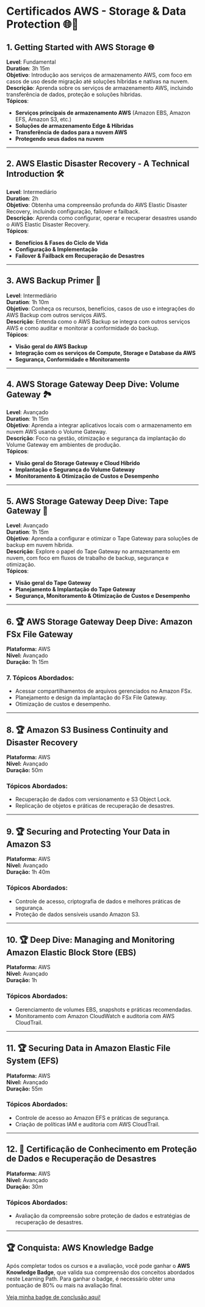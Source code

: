 # Certificados AWS - Storage & Data Protection 🌐💾

## 1. **Getting Started with AWS Storage** 🌐  
   **Level**: Fundamental  
   **Duration**: 3h 15m  
   **Objetivo**: Introdução aos serviços de armazenamento AWS, com foco em casos de uso desde migração até soluções híbridas e nativas na nuvem.  
   **Descrição**: Aprenda sobre os serviços de armazenamento AWS, incluindo transferência de dados, proteção e soluções híbridas.  
   **Tópicos**:  
   - **Serviços principais de armazenamento AWS** (Amazon EBS, Amazon EFS, Amazon S3, etc.)
   - **Soluções de armazenamento Edge & Híbridas**
   - **Transferência de dados para a nuvem AWS**  
   - **Protegendo seus dados na nuvem**    

---

## 2. **AWS Elastic Disaster Recovery - A Technical Introduction** 🛠️  
   **Level**: Intermediário  
   **Duration**: 2h  
   **Objetivo**: Obtenha uma compreensão profunda do AWS Elastic Disaster Recovery, incluindo configuração, failover e failback.  
   **Descrição**: Aprenda como configurar, operar e recuperar desastres usando o AWS Elastic Disaster Recovery.  
   **Tópicos**:  
   - **Benefícios & Fases do Ciclo de Vida**  
   - **Configuração & Implementação**  
   - **Failover & Failback em Recuperação de Desastres**    

---

## 3. **AWS Backup Primer** 💾  
   **Level**: Intermediário  
   **Duration**: 1h 10m  
   **Objetivo**: Conheça os recursos, benefícios, casos de uso e integrações do AWS Backup com outros serviços AWS.  
   **Descrição**: Entenda como o AWS Backup se integra com outros serviços AWS e como auditar e monitorar a conformidade do backup.  
   **Tópicos**:  
   - **Visão geral do AWS Backup**  
   - **Integração com os serviços de Compute, Storage e Database da AWS**  
   - **Segurança, Conformidade e Monitoramento**    

---

## 4. **AWS Storage Gateway Deep Dive: Volume Gateway** 🏞️  
   **Level**: Avançado  
   **Duration**: 1h 15m  
   **Objetivo**: Aprenda a integrar aplicativos locais com o armazenamento em nuvem AWS usando o Volume Gateway.  
   **Descrição**: Foco na gestão, otimização e segurança da implantação do Volume Gateway em ambientes de produção.  
   **Tópicos**:  
   - **Visão geral do Storage Gateway e Cloud Híbrido**  
   - **Implantação e Segurança do Volume Gateway**  
   - **Monitoramento & Otimização de Custos e Desempenho**    

---

## 5. **AWS Storage Gateway Deep Dive: Tape Gateway** 📼  
   **Level**: Avançado  
   **Duration**: 1h 15m  
   **Objetivo**: Aprenda a configurar e otimizar o Tape Gateway para soluções de backup em nuvem híbrida.  
   **Descrição**: Explore o papel do Tape Gateway no armazenamento em nuvem, com foco em fluxos de trabalho de backup, segurança e otimização.  
   **Tópicos**:  
   - **Visão geral do Tape Gateway**  
   - **Planejamento & Implantação do Tape Gateway**  
   - **Segurança, Monitoramento & Otimização de Custos e Desempenho**    

---

## 6. 🏆 **AWS Storage Gateway Deep Dive: Amazon FSx File Gateway**
**Plataforma:** AWS  
**Nível:** Avançado  
**Duração:** 1h 15m

### 7. Tópicos Abordados:
- Acessar compartilhamentos de arquivos gerenciados no Amazon FSx.
- Planejamento e design da implantação do FSx File Gateway.
- Otimização de custos e desempenho.

---

## 8. 🏆 **Amazon S3 Business Continuity and Disaster Recovery**
**Plataforma:** AWS  
**Nível:** Avançado  
**Duração:** 50m

### Tópicos Abordados:
- Recuperação de dados com versionamento e S3 Object Lock.
- Replicação de objetos e práticas de recuperação de desastres.

---

## 9. 🏆 **Securing and Protecting Your Data in Amazon S3**
**Plataforma:** AWS  
**Nível:** Avançado  
**Duração:** 1h 40m

### Tópicos Abordados:
- Controle de acesso, criptografia de dados e melhores práticas de segurança.
- Proteção de dados sensíveis usando Amazon S3.

---

## 10. 🏆 **Deep Dive: Managing and Monitoring Amazon Elastic Block Store (EBS)**
**Plataforma:** AWS  
**Nível:** Avançado  
**Duração:** 1h

### Tópicos Abordados:
- Gerenciamento de volumes EBS, snapshots e práticas recomendadas.
- Monitoramento com Amazon CloudWatch e auditoria com AWS CloudTrail.

---

## 11. 🏆 **Securing Data in Amazon Elastic File System (EFS)**
**Plataforma:** AWS  
**Nível:** Avançado  
**Duração:** 55m

### Tópicos Abordados:
- Controle de acesso ao Amazon EFS e práticas de segurança.
- Criação de políticas IAM e auditoria com AWS CloudTrail.

---

## 12. 🎯 **Certificação de Conhecimento em Proteção de Dados e Recuperação de Desastres**
**Plataforma:** AWS  
**Nível:** Avançado  
**Duração:** 30m

### Tópicos Abordados:
- Avaliação da compreensão sobre proteção de dados e estratégias de recuperação de desastres.

---

## 🏆 Conquista: **AWS Knowledge Badge**

Após completar todos os cursos e a avaliação, você pode ganhar o **AWS Knowledge Badge**, que valida sua compreensão dos conceitos abordados neste Learning Path. Para ganhar o badge, é necessário obter uma pontuação de 80% ou mais na avaliação final.

[Veja minha badge de conclusão aqui!](https://www.credly.com/badges/03e6c011-6963-4217-8b48-4ad76127560d/public_url)